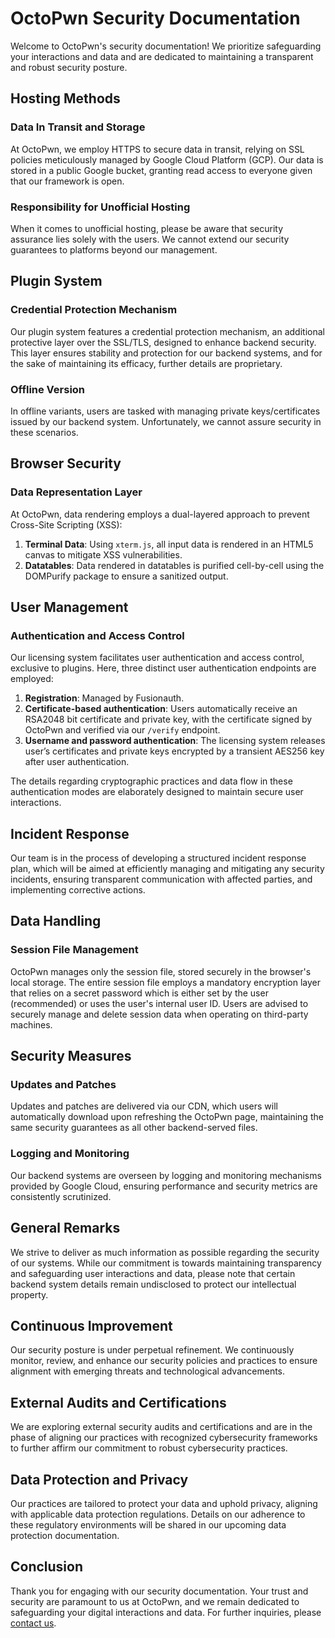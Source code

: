 # OctoPwn Security Documentation

Welcome to OctoPwn's security documentation! We prioritize safeguarding your interactions and data and are dedicated to maintaining a transparent and robust security posture.

## Hosting Methods

### Data In Transit and Storage

At OctoPwn, we employ HTTPS to secure data in transit, relying on SSL policies meticulously managed by Google Cloud Platform (GCP). Our data is stored in a public Google bucket, granting read access to everyone given that our framework is open.

### Responsibility for Unofficial Hosting

When it comes to unofficial hosting, please be aware that security assurance lies solely with the users. We cannot extend our security guarantees to platforms beyond our management.

## Plugin System

### Credential Protection Mechanism

Our plugin system features a credential protection mechanism, an additional protective layer over the SSL/TLS, designed to enhance backend security. This layer ensures stability and protection for our backend systems, and for the sake of maintaining its efficacy, further details are proprietary.

### Offline Version

In offline variants, users are tasked with managing private keys/certificates issued by our backend system. Unfortunately, we cannot assure security in these scenarios.

## Browser Security

### Data Representation Layer

At OctoPwn, data rendering employs a dual-layered approach to prevent Cross-Site Scripting (XSS):
1. **Terminal Data**: Using `xterm.js`, all input data is rendered in an HTML5 canvas to mitigate XSS vulnerabilities.
2. **Datatables**: Data rendered in datatables is purified cell-by-cell using the DOMPurify package to ensure a sanitized output.

## User Management

### Authentication and Access Control

Our licensing system facilitates user authentication and access control, exclusive to plugins. Here, three distinct user authentication endpoints are employed:
1. **Registration**: Managed by Fusionauth.
2. **Certificate-based authentication**: Users automatically receive an RSA2048 bit certificate and private key, with the certificate signed by OctoPwn and verified via our `/verify` endpoint.
3. **Username and password authentication**: The licensing system releases user’s certificates and private keys encrypted by a transient AES256 key after user authentication.

The details regarding cryptographic practices and data flow in these authentication modes are elaborately designed to maintain secure user interactions.

## Incident Response

Our team is in the process of developing a structured incident response plan, which will be aimed at efficiently managing and mitigating any security incidents, ensuring transparent communication with affected parties, and implementing corrective actions.

## Data Handling

### Session File Management

OctoPwn manages only the session file, stored securely in the browser's local storage. The entire session file employs a mandatory encryption layer that relies on a secret password which is either set by the user (recommended) or uses the user's internal user ID. Users are advised to securely manage and delete session data when operating on third-party machines.

## Security Measures

### Updates and Patches

Updates and patches are delivered via our CDN, which users will automatically download upon refreshing the OctoPwn page, maintaining the same security guarantees as all other backend-served files.

### Logging and Monitoring

Our backend systems are overseen by logging and monitoring mechanisms provided by Google Cloud, ensuring performance and security metrics are consistently scrutinized.

## General Remarks

We strive to deliver as much information as possible regarding the security of our systems. While our commitment is towards maintaining transparency and safeguarding user interactions and data, please note that certain backend system details remain undisclosed to protect our intellectual property.

## Continuous Improvement

Our security posture is under perpetual refinement. We continuously monitor, review, and enhance our security policies and practices to ensure alignment with emerging threats and technological advancements.

## External Audits and Certifications

We are exploring external security audits and certifications and are in the phase of aligning our practices with recognized cybersecurity frameworks to further affirm our commitment to robust cybersecurity practices.

## Data Protection and Privacy

Our practices are tailored to protect your data and uphold privacy, aligning with applicable data protection regulations. Details on our adherence to these regulatory environments will be shared in our upcoming data protection documentation.

## Conclusion

Thank you for engaging with our security documentation. Your trust and security are paramount to us at OctoPwn, and we remain dedicated to safeguarding your digital interactions and data. For further inquiries, please [contact us](mailto:[email protected]).

